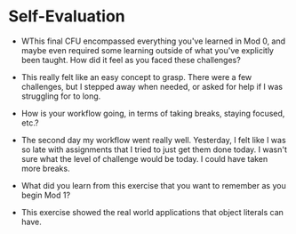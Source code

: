 # Self-Evaluation

- WThis final CFU encompassed everything you've learned in Mod 0, and maybe even required some learning outside of what you've explicitly been taught. How did it feel as you faced these challenges?
- This really felt like an easy concept to grasp. There were a few challenges, but I stepped away when needed, or asked for help if I was struggling for to long. 

- How is your workflow going, in terms of taking breaks, staying focused, etc.?
- The second day my workflow went really well. Yesterday, I felt like I was so late with assignments that I tried to just get them done today. I wasn't sure what the level of challenge would be today. I could have taken more breaks.

- What did you learn from this exercise that you want to remember as you begin Mod 1?
- This exercise showed the real world applications that object literals can have.